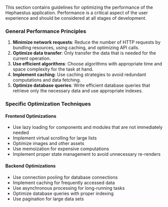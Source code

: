 This section contains guidelines for optimizing the performance of the Hephaestus application. Performance is a critical aspect of the user experience and should be considered at all stages of development.

### General Performance Principles

1. **Minimize network requests**: Reduce the number of HTTP requests by bundling resources, using caching, and optimizing API calls.
2. **Optimize data transfer**: Only transfer the data that is needed for the current operation.
3. **Use efficient algorithms**: Choose algorithms with appropriate time and space complexity for the task at hand.
4. **Implement caching**: Use caching strategies to avoid redundant computations and data fetching.
5. **Optimize database queries**: Write efficient database queries that retrieve only the necessary data and use appropriate indexes.

### Specific Optimization Techniques

#### Frontend Optimizations

- Use lazy loading for components and modules that are not immediately needed
- Implement virtual scrolling for large lists
- Optimize images and other assets
- Use memoization for expensive computations
- Implement proper state management to avoid unnecessary re-renders

#### Backend Optimizations

- Use connection pooling for database connections
- Implement caching for frequently accessed data
- Use asynchronous processing for long-running tasks
- Optimize database queries with proper indexing
- Use pagination for large data sets 